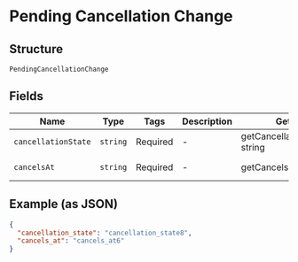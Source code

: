 
# Pending Cancellation Change

## Structure

`PendingCancellationChange`

## Fields

| Name | Type | Tags | Description | Getter | Setter |
|  --- | --- | --- | --- | --- | --- |
| `cancellationState` | `string` | Required | - | getCancellationState(): string | setCancellationState(string cancellationState): void |
| `cancelsAt` | `string` | Required | - | getCancelsAt(): string | setCancelsAt(string cancelsAt): void |

## Example (as JSON)

```json
{
  "cancellation_state": "cancellation_state8",
  "cancels_at": "cancels_at6"
}
```

